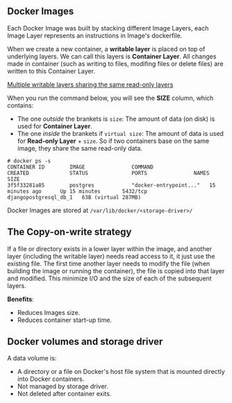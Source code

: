 ## Docker Images

Each Docker Image was built by stacking different Image Layers, each Image Layer represents an instructions in Image's dockerfile.

When we create a new container, a **writable layer** is placed on top of underlying layers. We can call this layers is **Container Layer**.
All changes made in container (such as writing to files, modifing files or delete files) are written to this Container Layer.

[Multiple writable layers sharing the same read-only layers](https://docs.docker.com/storage/storagedriver/images/container-layers.jpg)


When you run the command below, you will see the **SIZE** column, which contains:
* The one *outside* the brankets is `size`: The amount of data (on disk) is used for **Container Layer**.
* The one *inside* the brankets if `virtual size`: The amount of data is used for **Read-only Layer** + `size`. So if two containers base on the same image, they share the same read-only data.

```
# docker ps -s
CONTAINER ID        IMAGE               COMMAND                  CREATED             STATUS              PORTS               NAMES                   SIZE
3f5f33281a85        postgres            "docker-entrypoint..."   15 minutes ago      Up 15 minutes       5432/tcp            djangopostgresql_db_1   63B (virtual 287MB)
```
Docker Images are stored at `/var/lib/docker/<storage-driver>/`

## The Copy-on-write strategy 
If a file or directory exists in a lower layer within the image, and another layer (including the writable layer) needs read access to it, it just use the existing file. The first time another layer needs to modify the file (when building the image or running the container), the file is copied into that layer and modified. This minimize I/O and the size of each of the subsequent layers.

**Benefits**:
* Reduces Images size.
* Reduces container start-up time.

## Docker volumes and storage driver

A data volume is:
* A directory or a file on Docker's host file system that is mounted directly into Docker containers.
* Not managed by storage driver.
* Not deleted after container exits. 

